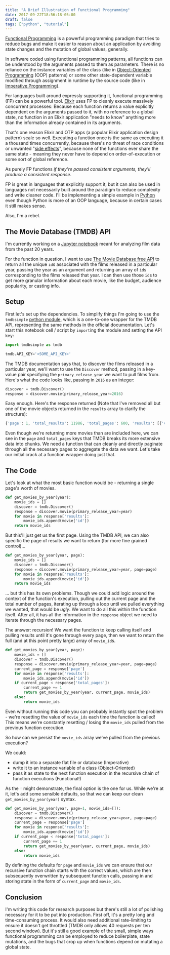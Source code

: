 ```yaml
---
title: "A Brief Illustration of Functional Programming"
date: 2017-09-22T18:56:18-05:00
draft: false
tags: ["python", "tutorial"]
---
```


[Functional Programming](https://en.wikipedia.org/wiki/Functional_programming) is a powerful programming paradigm that tries to reduce bugs and make it easier to reason about an application by avoiding state changes and the mutation of global values, generally. 

In software coded using functional programming patterns, all functions can be understood by the arguments passed to them as parameters. There is no reliance on the instance variables of the class (like in [Object-Oriented Programming](https://en.wikipedia.org/wiki/Object-oriented_programming) (OOP) patterns) or some other state-dependent variable modified through assignment in runtime by the source code (like in [Imperative Programming](https://en.wikipedia.org/wiki/Imperative_programming)).

For languages built around expressly supporting it, functional programming (FP) can be a powerful tool. [Elixir](https://elixir-lang.org/) uses FP to cleanly execute massively concurrent processes: Because each function returns a value explicitly dependent on the arguments passed to it, with no reference to a global state, no function in an Elixir application "needs to know" anything more than the information already contained in its arguments.

That's one reason Elixir and OTP apps (a popular Elixir application design pattern) scale so well. Executing a function once is the same as executing it a thousand times concurrently, because there's no threat of race conditions or unwanted "[side effects](https://en.wikipedia.org/wiki/Side_effect_(computer_science))", because none of the functions ever share the same state - meaning they never have to depend on order-of-execution or some sort of global reference. 

As purely FP functions *if they're passed consistent arguments, they'll produce a consistent response*.

FP is great in languages that explicitly support it, but it can also be used in languages not necessarily built around the paradigm to reduce complexity and write cleaner code. I'll be implementing a simple example in [Python](https://www.python.org/) even though Python is more of an OOP language, because in certain cases it still makes sense.

Also, I'm a rebel.

## The Movie Database (TMDB) API

I'm currently working on a [Jupyter notebook](http://jupyter.org/) meant for analyzing film data from the past 20 years.

For the function in question, I want to use [The Movie Database free API](https://www.themoviedb.org/documentation/api) to return all the unique `id`s associated with the films released in a particular year, passing the year as an argument and returning an array of `id`s corresponding to the films released that year. I can then use those `id`s to get more granular information about each movie, like the budget, audience popularity, or casting info.

## Setup

First let's set up the dependencies. To simplify things I'm going to use the `tmdbsimple` [python module](https://github.com/celiao/tmdbsimple/), which is a one-to-one wrapper for the TMDB API, representing the same methods in the official documentation. Let's start this notebook cell / script by `import`ing the module and setting the API key:

```python
import tmdbsimple as tmdb

tmdb.API_KEY='<SOME_API_KEY>'
```

The TMDB documentation says that, to discover the films released in a particular year, we'll want to use the `Discover` method, passing in a key-value pair specifying the `primary_release_year` we want to pull films from. Here's what the code looks like, passing in `2016` as an integer:

```python
discover = tmdb.Discover()
response = discover.movie(primary_release_year=2016)
```

Easy enough. Here's the response returned (Note that I've removed all but one of the movie objects returned in the `results` array to clarify the structure):

```python
{'page': 1, 'total_results': 11986, 'total_pages': 600, 'results': [{'vote_count': 11047, 'id': 293660, 'video': False, 'vote_average': 7.4, 'title': 'Deadpool', 'popularity': 640.193524, 'poster_path': '/inVq3FRqcYIRl2la8iZikYYxFNR.jpg', 'original_language': 'en', 'original_title': 'Deadpool', 'genre_ids': [28, 12, 35], 'backdrop_path': '/n1y094tVDFATSzkTnFxoGZ1qNsG.jpg', 'adult': False, 'overview': 'Deadpool tells the origin story of former Special Forces operative turned mercenary Wade Wilson, who after being subjected to a rogue experiment that leaves him with accelerated healing powers, adopts the alter ego Deadpool. Armed with his new abilities and a dark, twisted sense of humor, Deadpool hunts down the man who nearly destroyed his life.', 'release_date': '2016-02-09'}]}
```

Even though we're returning more movies than are included here, we can see in the `page` and `total_pages` keys that TMDB breaks its more extensive data into chunks. We need a function that can cleanly and directly paginate through all the necessary pages to aggregate the data we want. Let's take our initial crack at a function wrapper doing just that.

## The Code

Let's look at what the most basic function would be - returning a single page's worth of movies.

```python
def get_movies_by_year(year):
    movie_ids = []
    discover = tmdb.Discover()
    response = discover.movie(primary_release_year=year)
    for movie in response['results']:
        movie_ids.append(movie['id'])
    return movie_ids
```

But this'll just get us the first page. Using the TMDB API, we can also specific the page of results we want to return (for more fine grained control)...

```python
def get_movies_by_year(year, page):
    movie_ids = []
    discover = tmdb.Discover()
    response = discover.movie(primary_release_year=year, page=page)
    for movie in response['results']:
        movie_ids.append(movie['id'])
    return movie_ids
```

... but this has its own problems. Though we could add logic around the context of the function's execution, pulling out the current page and the total number of pages, iterating up through a loop until we pulled everything we wanted, that would be *ugly*. We want to do all this within the function itself. After all, it has all the information in the `response` object we need to iterate through the necessary pages.

The answer: recursion! We want the function to keep calling itself and pulling results until it's gone through every page, then we want to return the full (and at this point pretty large) array of `movie_id`s.

```python
def get_movies_by_year(year, page):
    movie_ids = []
    discover = tmdb.Discover()
    response = discover.movie(primary_release_year=year, page=page)
    current_page = response['page']
    for movie in response['results']:
        movie_ids.append(movie['id'])
    if current_page < response['total_pages']:
        current_page += 1
        return get_movies_by_year(year, current_page, movie_ids)
    else:
        return movie_ids
```

Even without running this code you can probably instantly spot the problem - we're resetting the value of `movie_ids` each time the function is called! This means we're constantly resetting / losing the `movie_ids` pulled from the previous function execution.

So how can we persist the `movie_ids` array we've pulled from the previous execution?

We could:
- dump it into a separate flat file or database (Imperative)
- write it to an instance variable of a class (Object-Oriented)
- pass it as state to the next function execution in the recursive chain of function executions (Functional!)

As the `!` might demonstrate, the final option is the one for us. While we're at it, let's add some sensible defaults, so that we can keep our clean `get_movies_by_year(year)` syntax.

```python
def get_movies_by_year(year, page=1, movie_ids=[]):
    discover = tmdb.Discover()
    response = discover.movie(primary_release_year=year, page=page)
    current_page = response['page']
    for movie in response['results']:
        movie_ids.append(movie['id'])
    if current_page < response['total_pages']:
        current_page += 1
        return get_movies_by_year(year, current_page, movie_ids)
    else:
        return movie_ids
```

By defining the defaults for `page` and `movie_ids` we can ensure that our recursive function chain starts with the correct values, which are then subsequently overwritten by subsequent function calls, passing in and storing state in the form of `current_page` and `movie_ids`.

## Conclusion

I'm writing this code for research purposes but there's still a lot of polishing necessary for it to be put into production. First off, it's a pretty long and time-consuming process. It would also need additional rate-limiting to ensure it doesn't get throttled (TMDB only allows 40 requests per ten second window). But it's still a good example of the small, simple ways functional programming can be employed to reduce boilerplate, state mutations, and the bugs that crop up when functions depend on mutating a global state.